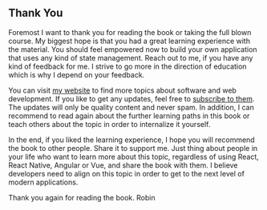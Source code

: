 ## Thank You

Foremost I want to thank you for reading the book or taking the full blown course. My biggest hope is that you had a great learning experience with the material. You should feel empowered now to build your own application that uses any kind of state management. Reach out to me, if you have any kind of feedback for me. I strive to go more in the direction of education which is why I depend on your feedback.

You can visit [my website](https://www.robinwieruch.de/) to find more topics about software and web development. If you like to get any updates, feel free to [subscribe to them](https://www.getrevue.co/profile/rwieruch). The updates will only be quality content and never spam. In addition, I can recommend to read again about the further learning paths in this book or teach others about the topic in order to internalize it yourself.

In the end, if you liked the learning experience, I hope you will recommend the book to other people. Share it to support me. Just thing about people in your life who want to learn more about this topic, regardless of using React, React Native, Angular or Vue, and share the book with them. I believe developers need to align on this topic in order to get to the next level of modern applications.

Thank you again for reading the book. Robin

